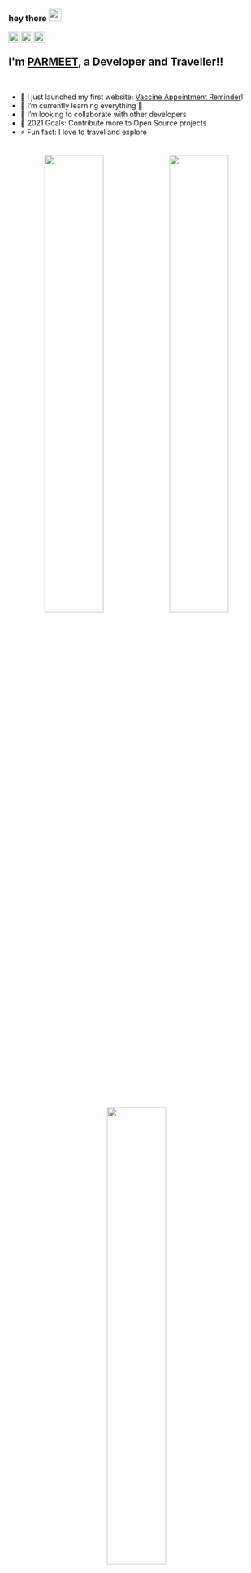 ### hey there <img src="https://media.giphy.com/media/hvRJCLFzcasrR4ia7z/giphy.gif" width="25px">

<a href="https://twitter.com/parmeet12singh">
  <img align="left" alt="Parmeet Singh | Twitter" width="22px" src="https://raw.githubusercontent.com/peterthehan/peterthehan/master/assets/twitter.svg" />
</a>
<a href="https://www.linkedin.com/in/parmeet12singh/">
  <img align="left" alt="Parmeet's LinkedIN" width="22px" src="https://raw.githubusercontent.com/peterthehan/peterthehan/master/assets/linkedin.svg" />
</a>
<a href="https://open.spotify.com/user/e90fe4zsndbm6xoe2t7t8kogf?si=WaLKpwvWTle0btle2qPb6g">
  <img align="left" alt="Abhishek's Spotify" width="22px" src="https://raw.githubusercontent.com/peterthehan/peterthehan/master/assets/spotify.svg" />
</a>

<!-- ![](https://visitor-badge.glitch.me/badge?page_id=parmeet12singh.parmeet12singh) -->

<br />

## I'm [PARMEET](https://.me/), a Developer and Traveller!!

<br />

- 🔭 I just launched my first website: [Vaccine Appointment Reminder][vaccine-reminder]!
- 🌱 I’m currently learning everything 🤣
- 👯 I’m looking to collaborate with other developers
- 🥅 2021 Goals: Contribute more to Open Source projects
- ⚡ Fun fact: I love to travel and explore

<br />

<div align="center">
  <img width="48%" src="https://github-readme-stats.vercel.app/api?username=parmeet12singh&theme=onedark&show_icons=true&border_radius=5" />
  <img width="48%" src="https://github-readme-streak-stats.herokuapp.com/?user=parmeet12singh&theme=dracula&show_icons=true" />
  <img width="48%" src="https://github-readme-stats.vercel.app/api/top-langs/?username=parmeet12singh&theme=bear&layout=compact" />  
</div>


<!-- **parmeet12singh/parmeet12singh** is a ✨ _special_ ✨ repository because its `README.md` (this file) appears on your GitHub profile. -->

<!-- Here are some ideas to get you started:

- 🔭 I’m currently working on ...
- 🌱 I’m currently learning ...
- 👯 I’m looking to collaborate on ...
- 🤔 I’m looking for help with ...
- 💬 Ask me about ...
- 📫 How to reach me: ...
- 😄 Pronouns: ...
- ⚡ Fun fact: ... -->

[vaccine-reminder]: https://vaccine-appointment-reminder.azurewebsites.net/
[twitter]: https://twitter.com/parmeet12singh
[instagram]: https://instagram.com/parmeet12singh
[linkedin]: https://linkedin.com/in/parmeet12singh
